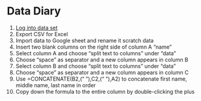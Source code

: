 # Data Diary
1. [Log into data set](https://data.cityofchicago.org/Administration-Finance/Current-Employee-Names-Salaries-and-Position-Title/xzkq-xp2w)
2. Export CSV for Excel
3. Import data to Google sheet and rename it scratch data
4. Insert two blank columns on the right side of column A “name”
5. Select column A and choose “split text to columns” under “data”
6. Choose “space” as separator and a new column appears in column B
7. Select column B and choose “split text to columns” under “data”
8. Choose “space” as separator and a new column appears in column C
9. Use =CONCATENATE(B2,(“ ”),C2,(“ ”),A2) to concatenate first name, middle name, last name in order
10. Copy down the formula to the entire column by double-clicking the plus

